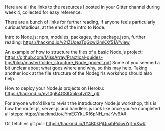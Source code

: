 Here are all the links to the resources I posted in your Gitter channel during week 4, collected for easy reference.

There are a bunch of links for further reading, if anyone feels particularly curious/studious, at the end of the intro to Node.

Intro to Node.js: npm, modules, packages, the package.json, further reading:
https://hackmd.io/v21ZUoeaTgGxwl2mKXf51A?view

An example of how to structure the files of a basic Node.js project:
https://github.com/MissArray/Practical-guides-tips/blob/master/folder_structure_Node_project.pdf
Some of you seemed a bit unclear about what goes where and why, so this may help. Taking another look at the file structure of the Nodegirls workshop should also help.

How to deploy your Node.js projects on Heroku:
https://hackmd.io/ev10gK4GSICmkk4yi12r_g#

For anyone who'd like to revisit the introductory Node.js workshop, this is how the router.js, server.js and handlers.js look like once you've completed all steps:
https://hackmd.io/JYmECYkURf6pNH_mJrVv9A#

Git fetch vs git pull:
https://hackmd.io/fY4B0kPjQuabPx5wYq1mXw#
